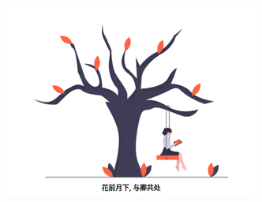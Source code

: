 <div align='center'>
  <img src='./404.png' alt='404' style='margin-top: -20px;' />
  <h4 style='margin-top: -30px;'>花前月下, 与卿共处</h4>
</div>